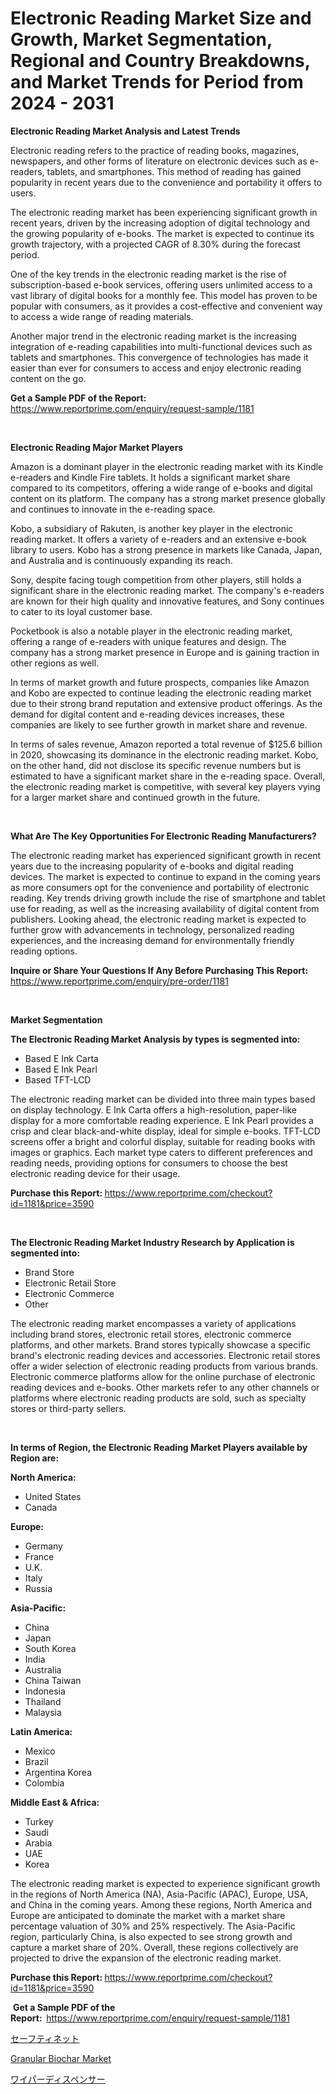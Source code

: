 <p><h1>Electronic Reading Market Size and Growth, Market Segmentation, Regional and Country Breakdowns, and Market Trends for Period from 2024 -  2031</h1></p><p><strong>Electronic Reading Market Analysis and Latest Trends</strong></p>
<p><p>Electronic reading refers to the practice of reading books, magazines, newspapers, and other forms of literature on electronic devices such as e-readers, tablets, and smartphones. This method of reading has gained popularity in recent years due to the convenience and portability it offers to users.</p><p>The electronic reading market has been experiencing significant growth in recent years, driven by the increasing adoption of digital technology and the growing popularity of e-books. The market is expected to continue its growth trajectory, with a projected CAGR of 8.30% during the forecast period.</p><p>One of the key trends in the electronic reading market is the rise of subscription-based e-book services, offering users unlimited access to a vast library of digital books for a monthly fee. This model has proven to be popular with consumers, as it provides a cost-effective and convenient way to access a wide range of reading materials.</p><p>Another major trend in the electronic reading market is the increasing integration of e-reading capabilities into multi-functional devices such as tablets and smartphones. This convergence of technologies has made it easier than ever for consumers to access and enjoy electronic reading content on the go.</p></p>
<p><strong>Get a Sample PDF of the Report:&nbsp;</strong> <a href="https://www.reportprime.com/enquiry/request-sample/1181">https://www.reportprime.com/enquiry/request-sample/1181</a></p>
<p>&nbsp;</p>
<p><strong>Electronic Reading Major Market Players</strong></p>
<p><p>Amazon is a dominant player in the electronic reading market with its Kindle e-readers and Kindle Fire tablets. It holds a significant market share compared to its competitors, offering a wide range of e-books and digital content on its platform. The company has a strong market presence globally and continues to innovate in the e-reading space.</p><p>Kobo, a subsidiary of Rakuten, is another key player in the electronic reading market. It offers a variety of e-readers and an extensive e-book library to users. Kobo has a strong presence in markets like Canada, Japan, and Australia and is continuously expanding its reach.</p><p>Sony, despite facing tough competition from other players, still holds a significant share in the electronic reading market. The company's e-readers are known for their high quality and innovative features, and Sony continues to cater to its loyal customer base.</p><p>Pocketbook is also a notable player in the electronic reading market, offering a range of e-readers with unique features and design. The company has a strong market presence in Europe and is gaining traction in other regions as well.</p><p>In terms of market growth and future prospects, companies like Amazon and Kobo are expected to continue leading the electronic reading market due to their strong brand reputation and extensive product offerings. As the demand for digital content and e-reading devices increases, these companies are likely to see further growth in market share and revenue.</p><p>In terms of sales revenue, Amazon reported a total revenue of $125.6 billion in 2020, showcasing its dominance in the electronic reading market. Kobo, on the other hand, did not disclose its specific revenue numbers but is estimated to have a significant market share in the e-reading space. Overall, the electronic reading market is competitive, with several key players vying for a larger market share and continued growth in the future.</p></p>
<p>&nbsp;</p>
<p><strong>What Are The Key Opportunities For Electronic Reading Manufacturers?</strong></p>
<p><p>The electronic reading market has experienced significant growth in recent years due to the increasing popularity of e-books and digital reading devices. The market is expected to continue to expand in the coming years as more consumers opt for the convenience and portability of electronic reading. Key trends driving growth include the rise of smartphone and tablet use for reading, as well as the increasing availability of digital content from publishers. Looking ahead, the electronic reading market is expected to further grow with advancements in technology, personalized reading experiences, and the increasing demand for environmentally friendly reading options.</p></p>
<p><strong>Inquire or Share Your Questions If Any Before Purchasing This Report:</strong> <a href="https://www.reportprime.com/enquiry/pre-order/1181">https://www.reportprime.com/enquiry/pre-order/1181</a></p>
<p>&nbsp;</p>
<p><strong>Market Segmentation</strong></p>
<p><strong>The Electronic Reading Market Analysis by types is segmented into:</strong></p>
<p><ul><li>Based E Ink Carta</li><li>Based E Ink Pearl</li><li>Based TFT-LCD</li></ul></p>
<p><p>The electronic reading market can be divided into three main types based on display technology. E Ink Carta offers a high-resolution, paper-like display for a more comfortable reading experience. E Ink Pearl provides a crisp and clear black-and-white display, ideal for simple e-books. TFT-LCD screens offer a bright and colorful display, suitable for reading books with images or graphics. Each market type caters to different preferences and reading needs, providing options for consumers to choose the best electronic reading device for their usage.</p></p>
<p><strong>Purchase this Report:&nbsp;</strong><a href="https://www.reportprime.com/checkout?id=1181&price=3590">https://www.reportprime.com/checkout?id=1181&price=3590</a></p>
<p>&nbsp;</p>
<p><strong>The Electronic Reading Market Industry Research by Application is segmented into:</strong></p>
<p><ul><li>Brand Store</li><li>Electronic Retail Store</li><li>Electronic Commerce</li><li>Other</li></ul></p>
<p><p>The electronic reading market encompasses a variety of applications including brand stores, electronic retail stores, electronic commerce platforms, and other markets. Brand stores typically showcase a specific brand's electronic reading devices and accessories. Electronic retail stores offer a wider selection of electronic reading products from various brands. Electronic commerce platforms allow for the online purchase of electronic reading devices and e-books. Other markets refer to any other channels or platforms where electronic reading products are sold, such as specialty stores or third-party sellers.</p></p>
<p>&nbsp;</p>
<p><strong>In terms of Region, the Electronic Reading Market Players available by Region are:</strong></p>
<p>
    <p> <strong> North America: </strong>
        <ul>
            <li>United States</li>
            <li>Canada</li>
        </ul>
        </p> 
    <p> <strong> Europe: </strong>
        <ul>
            <li>Germany</li>
            <li>France</li>
            <li>U.K.</li>
            <li>Italy</li>
            <li>Russia</li>
        </ul>
        </p> 
    <p> <strong> Asia-Pacific: </strong>
        <ul>
            <li>China</li>
            <li>Japan</li>
            <li>South Korea</li>
            <li>India</li>
            <li>Australia</li>
            <li>China Taiwan</li>
            <li>Indonesia</li>
            <li>Thailand</li>
            <li>Malaysia</li>
        </ul>
        </p> 
    <p> <strong> Latin America: </strong>
        <ul>
            <li>Mexico</li>
            <li>Brazil</li>
            <li>Argentina Korea</li>
            <li>Colombia</li>
        </ul>
        </p> 
    <p> <strong> Middle East & Africa: </strong>
        <ul>
            <li>Turkey</li>
            <li>Saudi</li>
            <li>Arabia</li>
            <li>UAE</li>
            <li>Korea</li>
        </ul>
    </p>
    </p>
<p><p>The electronic reading market is expected to experience significant growth in the regions of North America (NA), Asia-Pacific (APAC), Europe, USA, and China in the coming years. Among these regions, North America and Europe are anticipated to dominate the market with a market share percentage valuation of 30% and 25% respectively. The Asia-Pacific region, particularly China, is also expected to see strong growth and capture a market share of 20%. Overall, these regions collectively are projected to drive the expansion of the electronic reading market.</p></p>
<p><strong>Purchase this Report: </strong><a href="https://www.reportprime.com/checkout?id=1181&price=3590">https://www.reportprime.com/checkout?id=1181&price=3590</a></p>
<p>&nbsp;<strong>Get a Sample PDF of the Report:&nbsp;&nbsp;</strong><a href="https://www.reportprime.com/enquiry/request-sample/1181">https://www.reportprime.com/enquiry/request-sample/1181</a></p>
<p><strong></strong></p>
<p><p><a href="https://github.com/mohamedbakry57/Market-Research-Report-List-3/blob/main/27267589040.md">セーフティネット</a></p><p><a href="https://frill-swim-3cd.notion.site/Granular-Biochar-Market-Research-Report-Provides-Critical-Insights-that-can-help-Shape-Business-Deve-f37636e7d5694d9a85d449a229d634c3">Granular Biochar Market</a></p><p><a href="https://github.com/schmahlson/Market-Research-Report-List-1/blob/main/39676559039.md">ワイパーディスペンサー</a></p></p>